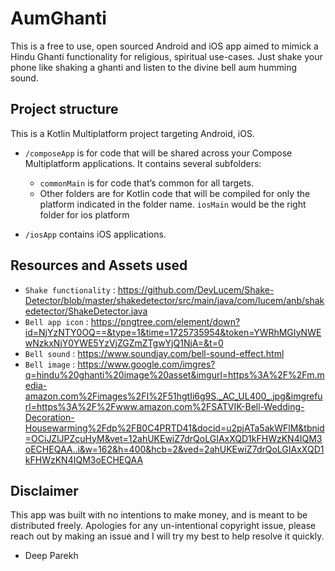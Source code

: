 # AumGhanti
This is a free to use, open sourced Android and iOS app aimed to mimick a Hindu Ghanti functionality for religious, spiritual use-cases.
Just shake your phone like shaking a ghanti and listen to the divine bell aum humming sound.

## Project structure 
This is a Kotlin Multiplatform project targeting Android, iOS.

* `/composeApp` is for code that will be shared across your Compose Multiplatform applications.
  It contains several subfolders:
  - `commonMain` is for code that’s common for all targets.
  - Other folders are for Kotlin code that will be compiled for only the platform indicated in the folder name.
    `iosMain` would be the right folder for ios platform

* `/iosApp` contains iOS applications.

## Resources and Assets used
* `Shake functionality` : https://github.com/DevLucem/Shake-Detector/blob/master/shakedetector/src/main/java/com/lucem/anb/shakedetector/ShakeDetector.java
* `Bell app icon` : https://pngtree.com/element/down?id=NjYzNTY0OQ==&type=1&time=1725735954&token=YWRhMGIyNWEwNzkxNjY0YWE5YzVjZGZmZTgwYjQ1NjA=&t=0
* `Bell sound` : https://www.soundjay.com/bell-sound-effect.html
* `Bell image` : https://www.google.com/imgres?q=hindu%20ghanti%20image%20asset&imgurl=https%3A%2F%2Fm.media-amazon.com%2Fimages%2FI%2F51hgtIi6g9S._AC_UL400_.jpg&imgrefurl=https%3A%2F%2Fwww.amazon.com%2FSATVIK-Bell-Wedding-Decoration-Housewarming%2Fdp%2FB0C4PRTD41&docid=u2pjATa5akWFlM&tbnid=OCiJZlJPZcuHyM&vet=12ahUKEwiZ7drQoLGIAxXQD1kFHWzKN4IQM3oECHEQAA..i&w=162&h=400&hcb=2&ved=2ahUKEwiZ7drQoLGIAxXQD1kFHWzKN4IQM3oECHEQAA

## Disclaimer
This app was built with no intentions to make money, and is meant to be distributed freely. Apologies for any un-intentional copyright issue, please reach out by making an issue and I will try my best to help resolve it quickly.
 - Deep Parekh
